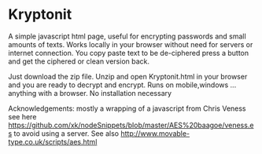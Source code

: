 # Kryptonit
A simple javascript html page, useful for encrypting passwords and small amounts of texts. 
Works locally in your browser without need for servers or internet connection. 
You copy paste text to be de-ciphered press a button and get the ciphered or clean version back.

Just download the zip file. Unzip and open Kryptonit.html in your browser and you are ready to decrypt and encrypt.
Runs on mobile,windows ... anything with a browser. No installation necessary




Acknowledgements:
mostly a wrapping of a javascript from Chris Veness see here https://github.com/xk/nodeSnippets/blob/master/AES%20baagoe/veness.es
to avoid using a server.
See also http://www.movable-type.co.uk/scripts/aes.html
